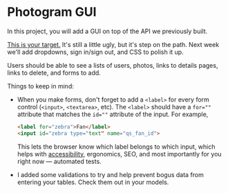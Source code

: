 # Photogram GUI

In this project, you will add a GUI on top of the API we previously built.

[This is your target.](http://photogram-gui.herokuapp.com/) It's still a little ugly, but it's step on the path. Next week we'll add dropdowns, sign in/sign out, and CSS to polish it up.

Users should be able to see a lists of users, photos, links to details pages, links to delete, and forms to add.

Things to keep in mind:

 - When you make forms, don't forget to add a `<label>` for every form control (`<input>`, `<textarea>`, etc). The `<label>` should have a `for=""` attribute that matches the `id=""` attribute of the input. For example,

    ```html
    <label for="zebra">Fan</label>
    <input id="zebra type="text" name="qs_fan_id">
    ```

    This lets the browser know which label belongs to which input, which helps with [accessibility](https://developer.mozilla.org/en-US/docs/Learn/Accessibility/What_is_accessibility), ergonomics, SEO, and most importantly for you right now — automated tests.
 - I added some validations to try and help prevent bogus data from entering your tables. Check them out in your models.
